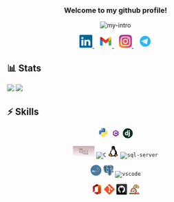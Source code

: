 <h3 align="center">
  Welcome to my github profile!
</h3>

<p align="center">
  <img src="https://readme-typing-svg.demolab.com?font=Fira+Code&pause=500&size=22&color=FA8B00&background=9F8E3C00&center=true&vCenter=true&width=435&lines=A+CE+Student;I+AM+LEARNING+AI/ML" alt="my-intro" />
</p>

<p align="center">
  <a href="https://www.linkedin.com/in/mohammad-hossein-abbaspour/" title="LinkedIn">
    <img width="30" src="images/linkedin.svg">
  </a>
  &nbsp;&nbsp;
  <a href="mailto:mohammadhabp@gmail.com" title="Email">
    <img width="30" src="images/gmail.svg">
  </a>
  &nbsp;&nbsp;
  <a href="https://www.instagram.com/mohammadh_abp/" title="Instagram">
    <img width="30" src="images/instagram.svg">
  </a>
  &nbsp;&nbsp;
  <a href="https://t.me/M_Frank_H/" title="Telegram">
    <img width="30" src="images/telegram.svg">
  </a>
</p>

## 📊 Stats
<div>
<img style="height: 10rem" src="https://github-readme-stats.vercel.app/api?username=MohammadHAbbaspour&theme=prussian&show_icons=true&include_all_commits=true&hide_border=true">
<img style="height: 10rem" src="https://github-readme-stats.vercel.app/api/top-langs/?username=MohammadHAbbaspour&layout=compact&theme=prussian&hide_border=true">
</div>

## ⚡ Skills

<p align="center">
  <code><img title="Python" height="25" src="images/python.svg"></code>
  <code><img title="C#" height="25" src="images/csharp.png"></code>
  <code><img title="django" height="25" src="images/django.png"></code>
</p>

<p align="center">
  <code><img title="djanog-rest" height="25" src="images/rest.png"></code>
  <code><img title="C" height="25" src="images/c.png"></code>
  <code><img title="linux" height="25" src="images/linux.svg"></code>
  <code><img title="sql-server" height="25" src="images/sqlserver.svg"></code>
</p>

<p align="center">
  <code><img title="mysql" height="25" src="images/mysql.png"></code>
  <code><img title="postgresql" height="25" src="images/postgresql.svg"></code>
  <code><img title="vscode" height="25" src="images/vscode.png"></code>
</p>

<p align="center">
  <code><img title="office" height="25" src="images/office.jfif"></code>
  <code><img title="git" height="25" src="images/git.svg"></code>
  <code><img title="github" height="25" src="images/github.svg"></code>
  <code><img title="scrum" height="25" src="images/scrum.png"></code>
</p>
